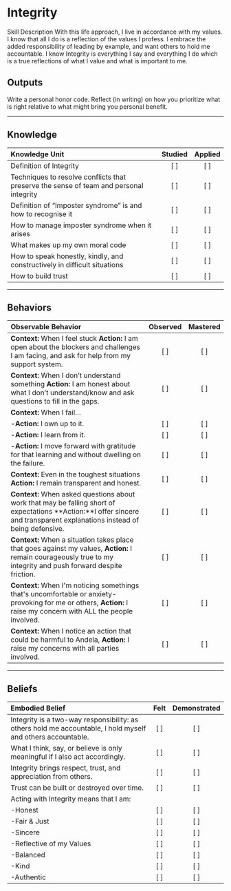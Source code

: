 # Integrity 

Skill Description
With this life approach, I live in accordance with my values. I know that all I do is a reflection of the values I profess. I embrace the added responsibility of leading by example, and want others to hold me accountable. I know Integrity is everything I say and everything I do which is a true reflections of what I value and what is important to me. 


Outputs
----------
Write a personal honor code. Reflect (in writing) on how you prioritize what is right relative to what might bring you personal benefit.

----------

## **Knowledge**


| Knowledge Unit   |      Studied      | Applied |
|:-------------|:------------------:|:--------:|
| Definition of Integrity | [ ] | [ ]  |
| Techniques to resolve conflicts that preserve the sense of team and personal integrity | [ ] | [ ]  |
| Definition of “Imposter syndrome” is and how to recognise it | [ ] | [ ]  |
| How to manage imposter syndrome when it arises  | [ ] | [ ]  |
| What makes up my own moral code | [ ] | [ ]  |
| How to speak honestly, kindly, and constructively in difficult situations | [ ] | [ ]  |
| How to build trust | [ ] | [ ]  |


----------

## **Behaviors**

| Observable Behavior   |      Observed      | Mastered |
|:-------------|:------------------:|:--------:|
| **Context:** When I feel stuck **Action:** I am open about the blockers and challenges I am facing, and ask for help from my support system. | [ ] | [ ]  |
| **Context:** When I don’t understand something **Action:** I am honest about what I don’t understand/know and ask questions to fill in the gaps. | [ ] | [ ]  |
| **Context:** When I fail… | | | 
| -**Action:** I own up to it. | [ ] | [ ]  |
| -**Action:** I learn from it. | [ ] | [ ]  |
| -**Action:** I move forward with gratitude for that learning and without dwelling on the failure. | [ ] | [ ]  |
| **Context:** Even in the toughest situations **Action:** I remain transparent and honest. | [ ] | [ ]  |
| **Context:** When asked questions about work that may be falling short of expectations **Action:**I offer sincere and transparent explanations instead of being defensive. | [ ] | [ ]  |
| **Context:** When a situation takes place that goes against my values, **Action:** I remain courageously true to my integrity and push forward despite friction. | [ ] | [ ]  |
| **Context:** When I'm noticing somethings that's uncomfortable or anxiety-provoking for me or others, **Action:** I raise my concern with ALL the people involved. | [ ] | [ ]  |
| **Context:** When I notice an action that could be harmful to Andela, **Action:** I raise my concerns with all parties involved. | [ ] | [ ]  |


----------

## **Beliefs**


| Embodied Belief   |      Felt      | Demonstrated |
|:-------------|:------------------:|:--------:|
| Integrity is a two-way responsibility: as others hold me accountable, I hold myself and others accountable. | [ ] | [ ]  |
| What I think, say, or believe is only meaningful if I also act accordingly. | [ ] | [ ]  |
| Integrity brings respect, trust, and appreciation from others. | [ ] | [ ]  |
| Trust can be built or destroyed over time. | [ ] | [ ]  |
| Acting with Integrity means that I am: |  |  |
| -Honest | [ ] | [ ]  |
| -Fair & Just | [ ] | [ ]  |
| -Sincere | [ ] | [ ]  |
| -Reflective of my Values | [ ] | [ ]  |
| -Balanced | [ ] | [ ]  |
| -Kind | [ ] | [ ]  |
| -Authentic | [ ] | [ ]  |



